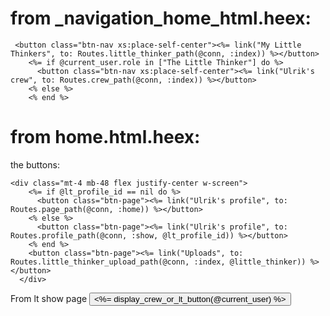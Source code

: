 # from _navigation_home_html.heex:

```
 <button class="btn-nav xs:place-self-center"><%= link("My Little Thinkers", to: Routes.little_thinker_path(@conn, :index)) %></button>
    <%= if @current_user.role in ["The Little Thinker"] do %>
      <button class="btn-nav xs:place-self-center"><%= link("Ulrik's crew", to: Routes.crew_path(@conn, :index)) %></button>
    <% else %>
    <% end %>
```

# from home.html.heex:

the buttons:

```
<div class="mt-4 mb-48 flex justify-center w-screen">
    <%= if @lt_profile_id == nil do %>
      <button class="btn-page"><%= link("Ulrik's profile", to: Routes.page_path(@conn, :home)) %></button>
    <% else %>
      <button class="btn-page"><%= link("Ulrik's profile", to: Routes.profile_path(@conn, :show, @lt_profile_id)) %></button>
    <% end %>
    <button class="btn-page"><%= link("Uploads", to: Routes.little_thinker_upload_path(@conn, :index, @little_thinker)) %></button>
  </div>
  ```


  From lt show page
  <button class="btn-page"><%= display_crew_or_lt_button(@current_user) %></button>